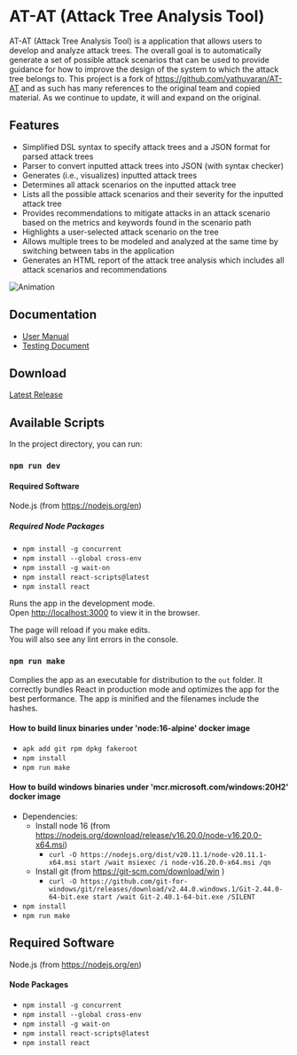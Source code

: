# AT-AT (Attack Tree Analysis Tool)

AT-AT (Attack Tree Analysis Tool) is a application that allows users to develop and analyze attack trees. The overall goal is to automatically generate a set of possible attack scenarios that can be used to provide guidance for how to improve the design of the system to which the attack tree belongs to. This project is a fork of https://github.com/yathuvaran/AT-AT and as such has many references to the original team and copied material. As we continue to update, it will and expand on the original.

## Features

- Simplified DSL syntax to specify attack trees and a JSON format for parsed attack trees
- Parser to convert inputted attack trees into JSON (with syntax checker)
- Generates (i.e., visualizes) inputted attack trees
- Determines all attack scenarios on the inputted attack tree
- Lists all the possible attack scenarios and their severity for the inputted attack tree
- Provides recommendations to mitigate attacks in an attack scenario based on the metrics and keywords found in the scenario path
- Highlights a user-selected attack scenario on the tree
- Allows multiple trees to be modeled and analyzed at the same time by switching between tabs in the application
- Generates an HTML report of the attack tree analysis which includes all attack scenarios and recommendations

![Animation](https://user-images.githubusercontent.com/49103000/162790364-1ef16090-8c68-420c-b465-f07abbc6aaf3.gif)

## Documentation

- [User Manual](Documentation/User%20Manual.pdf)
- [Testing Document](Documentation/Testing%20Document.pdf)

## Download

[Latest Release](https://github.com/yathuvaran/AT-AT/releases/tag/v1.0.0)

## Available Scripts

In the project directory, you can run:

### `npm run dev`

#### Required Software
Node.js (from https://nodejs.org/en)

##### Required Node Packages
- `npm install -g concurrent`
- `npm install --global cross-env`
- `npm install -g wait-on`
- `npm install react-scripts@latest`
- `npm install react`

Runs the app in the development mode.\
Open [http://localhost:3000](http://localhost:3000) to view it in the browser.

The page will reload if you make edits.\
You will also see any lint errors in the console.

### `npm run make`

Complies the app as an executable for distribution to the `out` folder.
It correctly bundles React in production mode and optimizes the app for the best performance.
The app is minified and the filenames include the hashes.

#### How to build linux binaries under 'node:16-alpine' docker image

- `apk add git rpm dpkg fakeroot`
- `npm install`
- `npm run make`

#### How to build windows binaries under 'mcr.microsoft.com/windows:20H2' docker image

- Dependencies:
  - Install node 16 (from https://nodejs.org/download/release/v16.20.0/node-v16.20.0-x64.msi)
    - `curl -O https://nodejs.org/dist/v20.11.1/node-v20.11.1-x64.msi
     start /wait msiexec /i node-v16.20.0-x64.msi /qn`
  - Install git (from https://git-scm.com/download/win )
    - `curl -O https://github.com/git-for-windows/git/releases/download/v2.44.0.windows.1/Git-2.44.0-64-bit.exe
     start /wait Git-2.40.1-64-bit.exe /SILENT`
- `npm install`
- `npm run make`

## Required Software
Node.js (from https://nodejs.org/en)
#### Node Packages
- `npm install -g concurrent`
- `npm install --global cross-env`
- `npm install -g wait-on`
- `npm install react-scripts@latest`
- `npm install react`